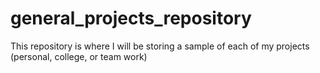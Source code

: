 # general_projects_repository
This repository is where I will be storing a sample of each of my projects (personal, college, or team work)
